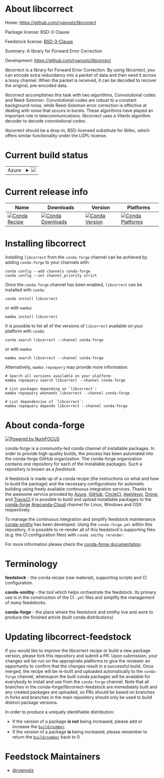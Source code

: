 About libcorrect
================

Home: https://github.com/ryanvolz/libcorrect

Package license: BSD-3-Clause

Feedstock license: [BSD-3-Clause](https://github.com/conda-forge/libcorrect-feedstock/blob/main/LICENSE.txt)

Summary: A library for Forward Error Correction

Development: https://github.com/ryanvolz/libcorrect

libcorrect is a library for Forward Error Correction. By using libcorrect,
you can encode extra redundancy into a packet of data and then send it
across a lossy channel. When the packet is received, it can be decoded to
recover the original, pre-encoded data.

libcorrect accomplishes this task with two algorithms, Convolutional codes
and Reed-Solomon. Convolutional codes are robust to a constant background
noise, while Reed-Solomon error correction is effective at dealing with
noise that occurs in bursts. These algorithms have played an important role
in telecommunications. libcorrect uses a Viterbi algorithm decoder to
decode convolutional codes.

libcorrect should be a drop-in, BSD-licensed substitute for libfec, which
offers similar functionality under the LGPL-license.


Current build status
====================


<table>
    
  <tr>
    <td>Azure</td>
    <td>
      <details>
        <summary>
          <a href="https://dev.azure.com/conda-forge/feedstock-builds/_build/latest?definitionId=18409&branchName=main">
            <img src="https://dev.azure.com/conda-forge/feedstock-builds/_apis/build/status/libcorrect-feedstock?branchName=main">
          </a>
        </summary>
        <table>
          <thead><tr><th>Variant</th><th>Status</th></tr></thead>
          <tbody><tr>
              <td>linux_64</td>
              <td>
                <a href="https://dev.azure.com/conda-forge/feedstock-builds/_build/latest?definitionId=18409&branchName=main">
                  <img src="https://dev.azure.com/conda-forge/feedstock-builds/_apis/build/status/libcorrect-feedstock?branchName=main&jobName=linux&configuration=linux%20linux_64_" alt="variant">
                </a>
              </td>
            </tr><tr>
              <td>linux_aarch64</td>
              <td>
                <a href="https://dev.azure.com/conda-forge/feedstock-builds/_build/latest?definitionId=18409&branchName=main">
                  <img src="https://dev.azure.com/conda-forge/feedstock-builds/_apis/build/status/libcorrect-feedstock?branchName=main&jobName=linux&configuration=linux%20linux_aarch64_" alt="variant">
                </a>
              </td>
            </tr><tr>
              <td>linux_ppc64le</td>
              <td>
                <a href="https://dev.azure.com/conda-forge/feedstock-builds/_build/latest?definitionId=18409&branchName=main">
                  <img src="https://dev.azure.com/conda-forge/feedstock-builds/_apis/build/status/libcorrect-feedstock?branchName=main&jobName=linux&configuration=linux%20linux_ppc64le_" alt="variant">
                </a>
              </td>
            </tr><tr>
              <td>osx_64</td>
              <td>
                <a href="https://dev.azure.com/conda-forge/feedstock-builds/_build/latest?definitionId=18409&branchName=main">
                  <img src="https://dev.azure.com/conda-forge/feedstock-builds/_apis/build/status/libcorrect-feedstock?branchName=main&jobName=osx&configuration=osx%20osx_64_" alt="variant">
                </a>
              </td>
            </tr><tr>
              <td>osx_arm64</td>
              <td>
                <a href="https://dev.azure.com/conda-forge/feedstock-builds/_build/latest?definitionId=18409&branchName=main">
                  <img src="https://dev.azure.com/conda-forge/feedstock-builds/_apis/build/status/libcorrect-feedstock?branchName=main&jobName=osx&configuration=osx%20osx_arm64_" alt="variant">
                </a>
              </td>
            </tr><tr>
              <td>win_64</td>
              <td>
                <a href="https://dev.azure.com/conda-forge/feedstock-builds/_build/latest?definitionId=18409&branchName=main">
                  <img src="https://dev.azure.com/conda-forge/feedstock-builds/_apis/build/status/libcorrect-feedstock?branchName=main&jobName=win&configuration=win%20win_64_" alt="variant">
                </a>
              </td>
            </tr>
          </tbody>
        </table>
      </details>
    </td>
  </tr>
</table>

Current release info
====================

| Name | Downloads | Version | Platforms |
| --- | --- | --- | --- |
| [![Conda Recipe](https://img.shields.io/badge/recipe-libcorrect-green.svg)](https://anaconda.org/conda-forge/libcorrect) | [![Conda Downloads](https://img.shields.io/conda/dn/conda-forge/libcorrect.svg)](https://anaconda.org/conda-forge/libcorrect) | [![Conda Version](https://img.shields.io/conda/vn/conda-forge/libcorrect.svg)](https://anaconda.org/conda-forge/libcorrect) | [![Conda Platforms](https://img.shields.io/conda/pn/conda-forge/libcorrect.svg)](https://anaconda.org/conda-forge/libcorrect) |

Installing libcorrect
=====================

Installing `libcorrect` from the `conda-forge` channel can be achieved by adding `conda-forge` to your channels with:

```
conda config --add channels conda-forge
conda config --set channel_priority strict
```

Once the `conda-forge` channel has been enabled, `libcorrect` can be installed with `conda`:

```
conda install libcorrect
```

or with `mamba`:

```
mamba install libcorrect
```

It is possible to list all of the versions of `libcorrect` available on your platform with `conda`:

```
conda search libcorrect --channel conda-forge
```

or with `mamba`:

```
mamba search libcorrect --channel conda-forge
```

Alternatively, `mamba repoquery` may provide more information:

```
# Search all versions available on your platform:
mamba repoquery search libcorrect --channel conda-forge

# List packages depending on `libcorrect`:
mamba repoquery whoneeds libcorrect --channel conda-forge

# List dependencies of `libcorrect`:
mamba repoquery depends libcorrect --channel conda-forge
```


About conda-forge
=================

[![Powered by
NumFOCUS](https://img.shields.io/badge/powered%20by-NumFOCUS-orange.svg?style=flat&colorA=E1523D&colorB=007D8A)](https://numfocus.org)

conda-forge is a community-led conda channel of installable packages.
In order to provide high-quality builds, the process has been automated into the
conda-forge GitHub organization. The conda-forge organization contains one repository
for each of the installable packages. Such a repository is known as a *feedstock*.

A feedstock is made up of a conda recipe (the instructions on what and how to build
the package) and the necessary configurations for automatic building using freely
available continuous integration services. Thanks to the awesome service provided by
[Azure](https://azure.microsoft.com/en-us/services/devops/), [GitHub](https://github.com/),
[CircleCI](https://circleci.com/), [AppVeyor](https://www.appveyor.com/),
[Drone](https://cloud.drone.io/welcome), and [TravisCI](https://travis-ci.com/)
it is possible to build and upload installable packages to the
[conda-forge](https://anaconda.org/conda-forge) [Anaconda-Cloud](https://anaconda.org/)
channel for Linux, Windows and OSX respectively.

To manage the continuous integration and simplify feedstock maintenance
[conda-smithy](https://github.com/conda-forge/conda-smithy) has been developed.
Using the ``conda-forge.yml`` within this repository, it is possible to re-render all of
this feedstock's supporting files (e.g. the CI configuration files) with ``conda smithy rerender``.

For more information please check the [conda-forge documentation](https://conda-forge.org/docs/).

Terminology
===========

**feedstock** - the conda recipe (raw material), supporting scripts and CI configuration.

**conda-smithy** - the tool which helps orchestrate the feedstock.
                   Its primary use is in the construction of the CI ``.yml`` files
                   and simplify the management of *many* feedstocks.

**conda-forge** - the place where the feedstock and smithy live and work to
                  produce the finished article (built conda distributions)


Updating libcorrect-feedstock
=============================

If you would like to improve the libcorrect recipe or build a new
package version, please fork this repository and submit a PR. Upon submission,
your changes will be run on the appropriate platforms to give the reviewer an
opportunity to confirm that the changes result in a successful build. Once
merged, the recipe will be re-built and uploaded automatically to the
`conda-forge` channel, whereupon the built conda packages will be available for
everybody to install and use from the `conda-forge` channel.
Note that all branches in the conda-forge/libcorrect-feedstock are
immediately built and any created packages are uploaded, so PRs should be based
on branches in forks and branches in the main repository should only be used to
build distinct package versions.

In order to produce a uniquely identifiable distribution:
 * If the version of a package **is not** being increased, please add or increase
   the [``build/number``](https://docs.conda.io/projects/conda-build/en/latest/resources/define-metadata.html#build-number-and-string).
 * If the version of a package **is** being increased, please remember to return
   the [``build/number``](https://docs.conda.io/projects/conda-build/en/latest/resources/define-metadata.html#build-number-and-string)
   back to 0.

Feedstock Maintainers
=====================

* [@ryanvolz](https://github.com/ryanvolz/)


